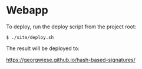 # Webapp

To deploy, run the deploy script from the project root:

```
$ ./site/deploy.sh
```

The result will be deployed to:

https://georgwiese.github.io/hash-based-signatures/